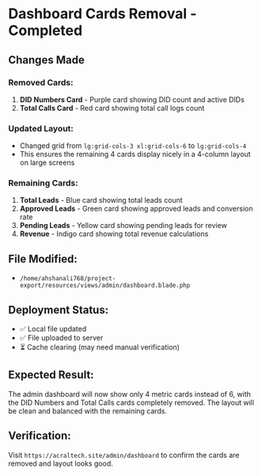 # Dashboard Cards Removal - Completed

## Changes Made

### Removed Cards:
1. **DID Numbers Card** - Purple card showing DID count and active DIDs
2. **Total Calls Card** - Red card showing total call logs count

### Updated Layout:
- Changed grid from `lg:grid-cols-3 xl:grid-cols-6` to `lg:grid-cols-4` 
- This ensures the remaining 4 cards display nicely in a 4-column layout on large screens

### Remaining Cards:
1. **Total Leads** - Blue card showing total leads count
2. **Approved Leads** - Green card showing approved leads and conversion rate  
3. **Pending Leads** - Yellow card showing pending leads for review
4. **Revenue** - Indigo card showing total revenue calculations

## File Modified:
- `/home/ahshanali768/project-export/resources/views/admin/dashboard.blade.php`

## Deployment Status:
- ✅ Local file updated
- ✅ File uploaded to server
- ⏳ Cache clearing (may need manual verification)

## Expected Result:
The admin dashboard will now show only 4 metric cards instead of 6, with the DID Numbers and Total Calls cards completely removed. The layout will be clean and balanced with the remaining cards.

## Verification:
Visit `https://acraltech.site/admin/dashboard` to confirm the cards are removed and layout looks good.
